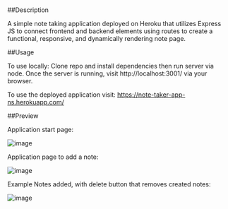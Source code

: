 # <note-taker-app>

##Description

A simple note taking application deployed on Heroku that utilizes Express JS to connect frontend and backend elements using routes to create a functional, responsive, and dynamically rendering note page.

##Usage

To use locally: Clone repo and install dependencies then run server via node. Once the server is running, visit http://localhost:3001/ via your browser.

To use the deployed application visit: https://note-taker-app-ns.herokuapp.com/

##Preview

Application start page:

![image](https://user-images.githubusercontent.com/90112060/194459462-31882544-ed53-4365-ab3f-cb6a7dd9de6b.png)

Application page to add a note:

![image](https://user-images.githubusercontent.com/90112060/194459712-352dce81-7e63-45ad-afc4-d4a5fd36268b.png)

Example Notes added, with delete button that removes created notes:

![image](https://user-images.githubusercontent.com/90112060/194459947-8775e54e-9729-4a68-a940-56372b120fd3.png)




